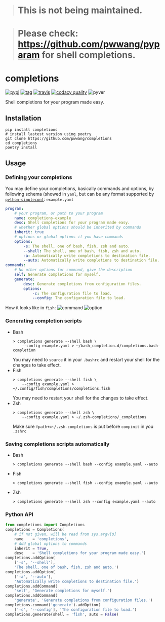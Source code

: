 > # This is not being maintained.

> # Please check: https://github.com/pwwang/pyparam for shell completions.

# completions

[![pypi][1]][2] [![tag][3]][4] [![travis][5]][6] [![codacy quality][7]][8] ![pyver][11]

Shell completions for your program made easy.

## Installation
```shell
pip install completions
# install lastest version using poetry
git clone https://github.com/pwwang/completions
cd completions
poetry install
```

## Usage

### Defining your completions
You may define your completions, basically commands and options, by following schema (showed in `yaml`, but can be any format supported by [`python-simpleconf`][12]:
`example.yaml`
```yaml
program:
    # your program, or path to your program
    name: completions-example
    desc: Shell completions for your program made easy.
    # whether global options should be inherited by commands
    inherit: true
    # options or global options if you have commands
    options:
        -s: The shell, one of bash, fish, zsh and auto.
        --shell: The shell, one of bash, fish, zsh and auto.
        -a: Automatically write completions to destination file.
        --auto: Automatically write completions to destination file.
commands:
    # No other options for command, give the description
    self: Generate completions for myself.
    generate:
        desc: Generate completions from configuration files.
        options:
            -c: The configuration file to load.
            --config: The configuration file to load.
```

How it looks like in `fish`:
![command][13]
![option][14]

### Generating completion scripts
- Bash
    ```shell
    > completions generate --shell bash \
        --config example.yaml > ~/bash_completion.d/completions.bash-completion
    ```
    You may need to `source` it in your `.bashrc` and restart your shell for the changes to take effect.
- Fish
    ```shell
    > completions generate --shell fish \
        --config example.yaml > ~/.config/fish/completions/completions.fish
    ```
    You may need to restart your shell for the changes to take effect.
- Zsh
    ```shell
    > completions generate --shell zsh \
        --config example.yaml > ~/.zsh-completions/_completions
    ```
    Make sure `fpath+=~/.zsh-completions` is put before `compinit` in you `.zshrc`

### Saving completions scripts automatically
- Bash
    ```shell
    > completions generate --shell bash --config example.yaml --auto
    ```

- Fish
    ```shell
    > completions generate --shell fish --config example.yaml --auto
    ```

- Zsh
    ```shell
    > completions generate --shell zsh --config example.yaml --auto
    ```

### Python API
```python
from completions import Completions
completions = Completions(
    # if not given, will be read from sys.argv[0]
    name    = 'completions',
    # Add global options to commands
    inherit = True,
    desc    = 'Shell completions for your program made easy.')
completions.addOption(
    ['-s', '--shell'],
    'The shell, one of bash, fish, zsh and auto.')
completions.addOption(
    ['-a', '--auto'],
    'Automatically write completions to destination file.')
completions.addCommand(
    'self', 'Generate completions for myself.')
completions.addCommand(
    'generate', 'Generate completions from configuration files.')
completions.command('generate').addOption(
    ['-c', '--config'], 'The configuration file to load.')
completions.generate(shell = 'fish', auto = False)
```

[1]: https://img.shields.io/pypi/v/completions.svg?style=flat-square
[2]: https://pypi.org/project/completions/
[3]: https://img.shields.io/github/tag/pwwang/completions.svg?style=flat-square
[4]: https://github.com/pwwang/completions
[5]: https://img.shields.io/travis/pwwang/completions.svg?style=flat-square
[6]: https://travis-ci.org/pwwang/completions
[7]: https://img.shields.io/codacy/grade/98c8035ccd4c4f97b454086271a1b1c1.svg?style=flat-square
[8]: https://app.codacy.com/project/pwwang/completions/dashboard
[11]: https://img.shields.io/pypi/pyversions/completions.svg?style=flat-square
[12]: https://github.com/pwwang/simpleconf
[13]: https://raw.githubusercontent.com/pwwang/completions/master/examples/command.png
[14]: https://raw.githubusercontent.com/pwwang/completions/master/examples/option.png
